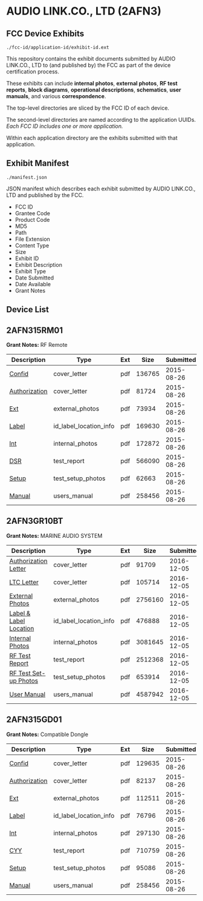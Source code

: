 # AUDIO LINK.CO., LTD (2AFN3)
## FCC Device Exhibits

```
./fcc-id/application-id/exhibit-id.ext
```

This repository contains the exhibit documents submitted by AUDIO LINK.CO., LTD to (and published by) the FCC as part of the device certification process.

These exhibits can include **internal photos**, **external photos**, **RF test reports**, **block diagrams**, **operational descriptions**, **schematics**, **user manuals**, and various **correspondence**.

The top-level directories are sliced by the FCC ID of each device.

The second-level directories are named according to the application UUIDs. *Each FCC ID includes one or more application.*

Within each application directory are the exhibits submitted with that application. 

## Exhibit Manifest

```
./manifest.json
```

JSON manifest which describes each exhibit submitted by AUDIO LINK.CO., LTD and published by the FCC.

- FCC ID
- Grantee Code
- Product Code
- MD5
- Path
- File Extension
- Content Type
- Size
- Exhibit ID
- Exhibit Description
- Exhibit Type
- Date Submitted
- Date Available
- Grant Notes

## Device List
## 2AFN315RM01
**Grant Notes:** RF Remote

| Description | Type | Ext | Size | Submitted | Available |
| ----------- | ---- | --- | ---- | --------- | --------- |
| [Confid](2AFN315RM01/a156772a0f3bd5a8b9b2b24cb9367fc8/2726765.pdf) | cover_letter | pdf | 136765 | 2015-08-26 | 2015-08-26 |
| [Authorization](2AFN315RM01/a156772a0f3bd5a8b9b2b24cb9367fc8/2726766.pdf) | cover_letter | pdf | 81724 | 2015-08-26 | 2015-08-26 |
| [Ext](2AFN315RM01/a156772a0f3bd5a8b9b2b24cb9367fc8/2726768.pdf) | external_photos | pdf | 73934 | 2015-08-26 | 2015-08-26 |
| [Label](2AFN315RM01/a156772a0f3bd5a8b9b2b24cb9367fc8/2726767.pdf) | id_label_location_info | pdf | 169630 | 2015-08-26 | 2015-08-26 |
| [Int](2AFN315RM01/a156772a0f3bd5a8b9b2b24cb9367fc8/2726769.pdf) | internal_photos | pdf | 172872 | 2015-08-26 | 2015-08-26 |
| [DSR](2AFN315RM01/a156772a0f3bd5a8b9b2b24cb9367fc8/2726771.pdf) | test_report | pdf | 566090 | 2015-08-26 | 2015-08-26 |
| [Setup](2AFN315RM01/a156772a0f3bd5a8b9b2b24cb9367fc8/2726770.pdf) | test_setup_photos | pdf | 62663 | 2015-08-26 | 2015-08-26 |
| [Manual](2AFN315RM01/a156772a0f3bd5a8b9b2b24cb9367fc8/2726772.pdf) | users_manual | pdf | 258456 | 2015-08-26 | 2015-08-26 |
## 2AFN3GR10BT
**Grant Notes:** MARINE AUDIO SYSTEM

| Description | Type | Ext | Size | Submitted | Available |
| ----------- | ---- | --- | ---- | --------- | --------- |
| [Authorization Letter](2AFN3GR10BT/3093ea1a241ff233e282bc0836212bd0/3217305.pdf) | cover_letter | pdf | 91709 | 2016-12-05 | 2016-12-05 |
| [LTC Letter](2AFN3GR10BT/3093ea1a241ff233e282bc0836212bd0/3217306.pdf) | cover_letter | pdf | 105714 | 2016-12-05 | 2016-12-05 |
| [External Photos](2AFN3GR10BT/3093ea1a241ff233e282bc0836212bd0/3217307.pdf) | external_photos | pdf | 2756160 | 2016-12-05 | 2016-12-05 |
| [Label & Label Location](2AFN3GR10BT/3093ea1a241ff233e282bc0836212bd0/3217308.pdf) | id_label_location_info | pdf | 476888 | 2016-12-05 | 2016-12-05 |
| [Internal Photos](2AFN3GR10BT/3093ea1a241ff233e282bc0836212bd0/3217309.pdf) | internal_photos | pdf | 3081645 | 2016-12-05 | 2016-12-05 |
| [RF Test Report](2AFN3GR10BT/3093ea1a241ff233e282bc0836212bd0/3217312.pdf) | test_report | pdf | 2512368 | 2016-12-05 | 2016-12-05 |
| [RF Test Set-up Photos](2AFN3GR10BT/3093ea1a241ff233e282bc0836212bd0/3217313.pdf) | test_setup_photos | pdf | 653914 | 2016-12-05 | 2016-12-05 |
| [User Manual](2AFN3GR10BT/3093ea1a241ff233e282bc0836212bd0/3217314.pdf) | users_manual | pdf | 4587942 | 2016-12-05 | 2016-12-05 |
## 2AFN315GD01
**Grant Notes:** Compatible Dongle

| Description | Type | Ext | Size | Submitted | Available |
| ----------- | ---- | --- | ---- | --------- | --------- |
| [Confid](2AFN315GD01/4d13b01e68bb5ebf626627a6362bbf5c/2726802.pdf) | cover_letter | pdf | 129635 | 2015-08-26 | 2015-08-26 |
| [Authorization](2AFN315GD01/4d13b01e68bb5ebf626627a6362bbf5c/2726803.pdf) | cover_letter | pdf | 82137 | 2015-08-26 | 2015-08-26 |
| [Ext](2AFN315GD01/4d13b01e68bb5ebf626627a6362bbf5c/2726805.pdf) | external_photos | pdf | 112511 | 2015-08-26 | 2015-08-26 |
| [Label](2AFN315GD01/4d13b01e68bb5ebf626627a6362bbf5c/2726808.pdf) | id_label_location_info | pdf | 76796 | 2015-08-26 | 2015-08-26 |
| [Int](2AFN315GD01/4d13b01e68bb5ebf626627a6362bbf5c/2726806.pdf) | internal_photos | pdf | 297130 | 2015-08-26 | 2015-08-26 |
| [CYY](2AFN315GD01/4d13b01e68bb5ebf626627a6362bbf5c/2726804.pdf) | test_report | pdf | 710759 | 2015-08-26 | 2015-08-26 |
| [Setup](2AFN315GD01/4d13b01e68bb5ebf626627a6362bbf5c/2726807.pdf) | test_setup_photos | pdf | 95086 | 2015-08-26 | 2015-08-26 |
| [Manual](2AFN315GD01/4d13b01e68bb5ebf626627a6362bbf5c/2726772.pdf) | users_manual | pdf | 258456 | 2015-08-26 | 2015-08-26 |
